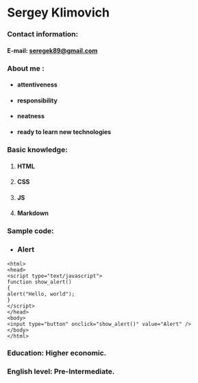# Sergey Klimovich
### Contact information:
#### E-mail: seregek89@gmail.com
### About me : 
* #### attentiveness 
* #### responsibility
* #### neatness 
* #### ready to learn new technologies
### Basic knowledge:
1. #### HTML
2. #### CSS
3. #### JS
4. #### Markdown 
### Sample code:
* ### Alert
``` 
<html>
<head>
<script type="text/javascript">
function show_alert()
{
alert("Hello, world");
}
</script>
</head>
<body>
<input type="button" onclick="show_alert()" value="Alert" />
</body>
</html>
```
### Education: Higher economic.
### English level: Pre-Intermediate.
